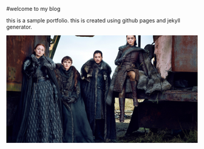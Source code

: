 #welcome to my blog

this is a sample portfolio.
this is created using github pages and jekyll generator.


![GOT](game-of-thrones-season-7-2560x1440-jon-snow-arya-stark-brandon-stark-15204.jpg)

